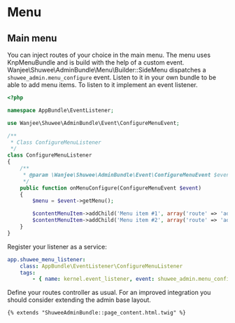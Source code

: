 # Menu

## Main menu

You can inject routes of your choice in the main menu.  The menu uses KnpMenuBundle and is build with the help of a custom event.
Wanjee\Shuwee\AdminBundle\Menu\Builder::SideMenu dispatches a ``shuwee_admin.menu_configure`` event.  Listen to it in your own bundle
to be able to add menu items.  To listen to it implement an event listener.


``` php
<?php

namespace AppBundle\EventListener;

use Wanjee\Shuwee\AdminBundle\Event\ConfigureMenuEvent;

/**
 * Class ConfigureMenuListener
 */
class ConfigureMenuListener
{
    /**
     * @param \Wanjee\Shuwee\AdminBundle\Event\ConfigureMenuEvent $event
     */
    public function onMenuConfigure(ConfigureMenuEvent $event)
    {
        $menu = $event->getMenu();

        $contentMenuItem->addChild('Menu item #1', array('route' => 'admin_route_1'));
        $contentMenuItem->addChild('Menu item #2', array('route' => 'admin_route_2'));
    }
}
```

Register your listener as a service:

``` yaml
app.shuwee_menu_listener:
    class: AppBundle\EventListener\ConfigureMenuListener
    tags:
        - { name: kernel.event_listener, event: shuwee_admin.menu_configure, method: onMenuConfigure }
```

Define your routes controller as usual.
For an improved integration you should consider extending the admin base layout.

``` .twig
{% extends "ShuweeAdminBundle::page_content.html.twig" %}
```
    